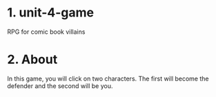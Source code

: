 # 1. unit-4-game
RPG for comic book villains 

# 2. About
In this game, you will click on two characters. The first will become the defender and the second will be you. 

